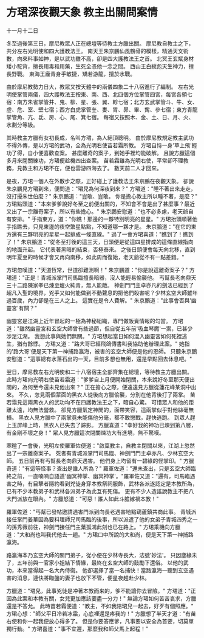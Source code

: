 # 方珺深夜觀天象 教主出關問案情

十一月十二日

冬至過後第三日，摩尼教眾人正在總壇等待教主方臘出關。 摩尼教自教主之下，共分左右光明使和四大護教法王。 南天王朱京鵬仙風鶴骨的模樣，精通天文術數，向來料事如神，是以武功雖不高，卻是四大護教法王之首。 北冥王玄斌身材矮小駝背，擅長用毒和用藥，生死全憑他一念之間。 西山王白紋彪天生神力，擅長野戰。 東海王龐青身手敏捷，矯若游龍，擅於水戰。

由於摩尼教勢力日大，教眾又按天體中的兩儀四象二十八宿進行了編制。 左右光明使掌管兩儀，四大護教法王按東、南、西、北四個方位掌管四宮，每宮各領七宿：南方朱雀掌管井、鬼、柳、星、張、翼、軫七宿；北方玄武掌管斗、牛、女、虛、危、室、壁七宿；西方白虎掌管奎、婁、胃、昴、畢、觜、參七宿；東方青龍掌管角、亢、氐、房、心、尾、箕七宿。 每宿又按照木、金、土、日、月、火、水劃分等級。

其時教主方臘有女初長成，名叫方珺，為人絕頂聰明。 由於摩尼教規定教主武功不得外傳，是以方珺的武功，全為光明右使苗若霜所教。 方珺自恃一身'草上飛'輕功了得，自小便喜歡查案。 甚麼離奇的案子，到她手裡均能破解。 且說方臘這個多月來閉關練功，方珺便趁機四出查案。 苗若霜雖為光明右使，平常卻不理教務，見教主和方珺不在，便也雲游四海去了。 數天前二人才回來。

是夜，方珺一個人在外散步之際，正好碰上了護教法王朱京鵬在夜觀天象。 卻說朱京鵬見方珺到來，便問道："珺兒為何深夜到來？" 方珺道："睡不著出來走走，沒打擾朱世伯麼？" 朱京鵬道："豈敢、豈敢。 你是擔心教主所以睡不著，是麼？" 方珺點頭道："本來爹爹說好冬至之前便出關的，不知會不會是出了甚麼事？最近又出了一宗離奇案子，所以有些擔心。" 朱京鵬安慰道："也不必多慮，老天爺自有安排。" 手指東方，道："你瞧！那邊的一夥特別明亮的星星。" 方珺抬頭順著他手指瞧去，只見東邊的夜空繁星點點，不知道哪一夥才是。 朱京鵬道："在它的東方還有三夥明亮的星星一起排成一條直線。" 過了一會方珺喜道："瞧到了！瞧到了！" 朱京鵬道："從冬至打後的這三天，日頭便是從這四星排成的這條直線指向的地面升起。 它代表著黑暗的結束，否極泰來。 之後日頭便會每天向北移，直到明年夏至的時候才會又再向南移，如此周而復始，老天爺從不有一點差錯。"

方珺忽嘆道："天道恆常，世道卻難測啊！" 朱京鵬道："你是說這離奇案子？" 方珺道："正是！青城派掌門司馬臨擅長暗器，沒人能輕易偷襲他。 丐幫長老向鼎天三十二路陳家拳已煉至爐火純青，無人能敵。 神劍門門主卓亦凡的劍法已經到了超凡入聖的境界，兇手又如何能做到不動聲息的把他們殺害呢？少林玄空大師雖年過百歲，內力卻是在三人之上。 這實在是令人費解。" 朱京鵬道："此事會否與'幽靈宮'有關？"

幽靈宮是江湖上近年冒起的一極為神秘組織，專門做販賣情報的勾當。 方珺道："雖然幽靈宮和玄空大師曾有些過節，但自從五年前'吸血琴魔'一案，已甚少涉足江湖。 我想此事與她們無關。" 方珺想起當日如何混入幽靈宮如何死裡逃生，猶有餘悸。 方珺又道："路大哥已經飛鴿傳書叫我協助他辦理此案。" 她指的'路大哥'便是天下第一神捕路瀛海，被害的玄空大師便是他的恩師。 只聽朱京鵬安慰道："這事總有水落石出的一天，目前多想也無用，還是早點回去休息吧。"

翌日，摩尼教左右光明使和二十八宿宿主全部齊集在總壇，等待教主方臘出關。 此時方珺向光明右使苗若霜道："爹爹自上月便開始閉關，本來說好冬至那天便出關的，為何至今還未見他出來？" 正在擔心之際，便遠遠見方臘從蓮花峰某洞中出來。 不久，忽見兩個蒙面的黑衣人從後向方臘偷襲，分別在他背後打了兩掌。 苗若霜見這兩黑衣人的武功均不在四護教法王之下，暗自心驚。 可惜眾人和他的距離太遠，均無法營救。 卻見方臘氣定神閒的，面帶笑容，這兩掌似乎對他絲毫無損。 黑衣人見方臘中了兩掌竟未能傷他分毫，都不敢戀戰，趕快逃跑。 到眾人趕上玉屏峰上時，黑衣人已失去了踪影。 方臘喜道："幸好我的神功已煉到第八層，有金剛不壞之身！" 眾人見方臘這次閉關煉功大有進境，無不驚嘆。

寒暄了一會後，光明左使羅軍佐便道："啟稟教主，自教主閉關以來，江湖上忽然出了一宗離奇案子。 死者有青城派掌門司馬臨、神劍門門主卓亦凡、少林玄空大師。 五日前再有丐幫長老向鼎天遇害。 他們身上均留有一碧綠的怪掌印。" 方臘奇道："有這等怪事？查出是誰人所為？" 羅軍佐道："還未查出，只是玄空大師臨終之前，一直喃喃自語道'幽冥神掌、幽冥神掌'。"羅軍佐又道："還有，司馬臨遇害之時，有目擊者隱約看到兇徒身穿本教祭祠服飾，武林各派遂認定是本教所為，已有不少本教弟子和武林各派弟子為此互有死傷。 更有不少人造謠說教主不把八大門派放在眼內。" 方臘怒道："可惡！誰人如此斗膽嫁禍本教！"

羅軍佐道："丐幫已發帖邀請遇害門派到向長老遇害地點葫蘆鎮共商此事。 青城派接任掌門姜華因為要料理師兄司馬臨的後事，所以派遣了他的女弟子青城四秀之一的孫秀薇前往，神劍門接任門主葉孤鴻此刻也已在路上。" 方珺乘機向方臘道："大和尚也叫我代他去一趟。" 方珺口中所說的大和尚，便是天下第一神捕路瀛海。

路瀛海本乃玄空大師的關門弟子，從小便在少林寺長大，法號'妙法'。 只因塵緣未了，五年前與一官家小姐結下情緣，最終在玄空大師的鼓勵下還俗。 以他的武功，本來當得起一名大內侍衛。 他卻選擇了當一名捕快！當路瀛海一聽到玄空遇害的消息，連快將臨盤的妻子也放下不管，便星夜趕赴少林。

方臘道："珺兒，此事兇徒是冲著本教而来的，爹不能讓你去冒險。" 方珺道："正因為此案和本教有關，女兒更加應該要盡一分力！" 無論方珺如何苦苦哀求，方臘還是不答允。 此時苗若霜便道："教主，不如我陪珺兒一起去，好歹有個照應。" 方珺心想："師父平日冷若冰霜，心底裡還是疼我的！" 方臘想了半天才道："有苗右使和你一起我便放心得多了。 但是你要答應爹，凡事要以安全為首要，切莫單獨行動。" 方珺喜道："事不宜遲，那麼我和師父馬上起程！"

